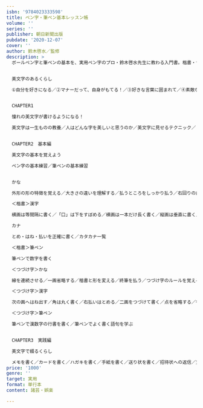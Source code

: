 ```yaml
---
isbn: '9784023333598'
title: ペン字・筆ペン基本レッスン帳
volume: ''
series: ''
publisher: 朝日新聞出版
pubdate: '2020-12-07'
cover: ''
author: 鈴木啓水／監修
description: >
  ボールペン字と筆ペンの基本を、実用ペン字のプロ・鈴木啓水先生に教わる入門書。楷書・つづけ字を丁寧にきれいに書くコツから、手紙・年賀状・のし袋・俳句などの書き方の実例まで豊富に紹介。書き込み式の別冊ドリル付き。


  美文字のあるくらし

  ①自分を好きになる／②マナーだって、自身がもてる！／③好きな言葉に囲まれて／④素敵な大人になれる魔法


  CHAPTER1

  憧れの美文字が書けるようになる！

  美文字は一生ものの教養／人はどんな字を美しいと思うのか／美文字に見せるテクニック／「楷書」と「つづけ字」／縦書きと横書き、それぞれのコツ／筆記用具の選び方／正しい姿勢とペンのもち方／美文字習得への５つのステップ／苦手な子をきれいに書くワザ


  CHAPTER2　基本編

  美文字の基本を覚えよう

  ペン字の基本練習／筆ペンの基本練習


  かな

  外形の形の特徴を覚える／大きさの違いを理解する／払うところをしっかり払う／右回りの曲線をきれいに書く／左回りの曲線をきれいに書く／ひらがな一覧

  ＜楷書＞漢字

  横画は等間隔に書く／「口」は下をすぼめる／横画は一本だけ長く書く／縦画は垂直に書く／左払いと縦画の起筆は"打ち込む"

  カナ

  とめ・はね・払いを正確に書く／カタカナ一覧

  ＜楷書＞筆ペン

  筆ペンで数字を書く

  ＜つづけ字＞かな

  線を連続させる／一画省略する／楷書と形を変える／終筆を払う／つづけ字のルールを覚える／ひらがな＜つづけ字＞一覧

  ＜つづけ字＞漢字

  次の画へはね出す／角は丸く書く／右払いはとめる／二画をつづけて書く／点を省略する／行書独特の形を覚える／漢字かな交じりに挑戦

  ＜つづけ字＞筆ペン

  筆ペンで漢数字の行書を書く／筆ペンでよく書く語句を学ぶ


  CHAPTER3　実践編

  美文字で綴るくらし

  メモを書く／カードを書く／ハガキを書く／手紙を書く／送り状を書く／招待状への返信／芳名帳を書く／のし袋を書く／俳句を書く
price: '1000'
genre: ''
target: 実用
format: 単行本
content: 諸芸・娯楽

---
```

